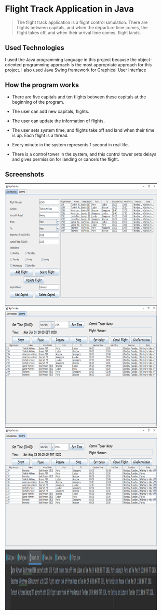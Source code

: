 # Flight Track Application in Java
> The flight track application is a flight control simulation. There are flights between capitals, and when the departure time comes, the flight takes off, and when their arrival time comes, flight lands.

## Used Technologies

I used the Java programming language in this project because the object-oriented programming approach is the most appropriate approach for this project. I also used Java Swing framework for Graphical User Interface

## How the program works

- There are five capitals and ten flights between these capitals at the beginning of the program.

- The user can add new capitals, flights.

- The user can update the information of flights.

- The user sets system time, and flights take off and land when their time is up. Each flight is a thread.

- Every minute in the system represents 1 second in real life.

- There is a control tower in the system, and this control tower sets delays and gives permission for landing or cancels the flight.

## Screenshots

<img src="img/1.png" height = "400" width = "600">

<img src="img/2.png" height = "400" width = "600">

<img src="img/3.png" height = "400" width = "600">

<img src="img/4.png" height = "200" width = "4000">
